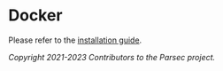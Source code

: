 # Docker

Please refer to the [installation
guide](installation_options.md#option-3-use-a-quickstart-docker-image).

*Copyright 2021-2023 Contributors to the Parsec project.*
